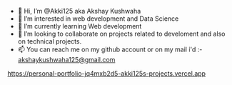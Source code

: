- 👋 Hi, I’m @Akki125 aka Akshay Kushwaha
- 👀 I’m interested in web development and Data Science
- 🌱 I’m currently learning Web development
- 💞️ I’m looking to collaborate on projects related to develoment and also on technical projects.
- 📫 You can reach me on my github account or on my mail i'd :- akshaykushwaha125@gmail.com

<!---
Akki125/Akki125 is a ✨ special ✨ repository because its `README.md` (this file) appears on your GitHub profile.
You can click the Preview link to take a look at your changes.
--->
https://personal-portfolio-jq4mxb2d5-akki125s-projects.vercel.app
